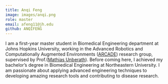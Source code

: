 ```yaml
---
title: Anqi Feng
image: images/anqi.png
role: master
email: afeng11@jh.edu
github: ANQIFENG
---
```

I am a first-year master student in Biomedical Engineering department at Johns Hopkins University, working in the Advanced Robotics and Computationally Augmented Environments ([ARCADE](https://arcade.cs.jhu.edu/)) research group, supervised by Prof.([Mathias Unberath](https://mathiasunberath.github.io/)). Before coming here, I achieved my bachelor’s degree in Biomedical Engineering at Northeastern University. I am passionate about applying advanced engineering techniques to developing amazing research tools and contributing to disease research.

